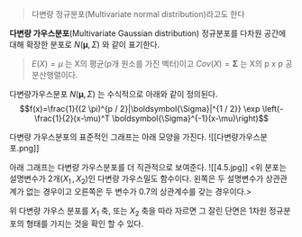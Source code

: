 >다변량 정규분포(Multivariate normal distribution)라고도 한다

**다변량 가우스분포**(Multivariate Gaussian distribution) 정규분포를 다차원 공간에 대해 확장한 분포로 $N({\boldsymbol {\mu }},\Sigma )$ 와 같이 표기한다.

>$E(X) = \mu$ 는 X의 평균(p개 원소를 가진 벡터)이고
>$Cov(X) = \boldsymbol{\Sigma}$ 는 X의 p x p 공분산행렬이다.

다변량가우스분포 $N({\boldsymbol {\mu }},\Sigma )$ 는 수식적으로 아래와 같이 정의된다.
$$f(x)=\frac{1}{(2 \pi)^{p / 2}|\boldsymbol{\Sigma}|^{1 / 2}} \exp \left(-\frac{1}{2}(x-\mu)^T \boldsymbol{\Sigma}^{-1}(x-\mu)\right)$$


다변량 가우스분포의 표준적인 그래프는 아래 모양을 가진다.
![[다변량가우스분포.png]]

아래 그래프는 다변량 가우스분포를 더 직관적으로 보여준다.
![[4.5.jpg]]
<위 분포는 설명변수가 2개($X_1\,,\,X_2$)인 다변량 가우스밀도 함수이다. 왼쪽은 두 설명변수가 상관관계가 없는 경우이고 오른쪽은 두 변수가 0.7의 상관계수를 갖는 경우이다.>

위 다변량 가우스 분포를 $X_1$ 축, 또는 $X_2$ 축을 따라 자르면 그 잘린 단면은 1차원 정규분포의 형태를 가지는 것을 확인 할 수 있다. 
